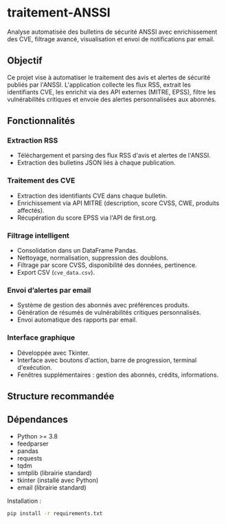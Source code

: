 # traitement-ANSSI

Analyse automatisée des bulletins de sécurité ANSSI avec enrichissement des CVE, filtrage avancé, visualisation et envoi de notifications par email.

## Objectif

Ce projet vise à automatiser le traitement des avis et alertes de sécurité publiés par l'ANSSI. L'application collecte les flux RSS, extrait les identifiants CVE, les enrichit via des API externes (MITRE, EPSS), filtre les vulnérabilités critiques et envoie des alertes personnalisées aux abonnés.

## Fonctionnalités

### Extraction RSS
- Téléchargement et parsing des flux RSS d'avis et alertes de l'ANSSI.
- Extraction des bulletins JSON liés à chaque publication.

### Traitement des CVE
- Extraction des identifiants CVE dans chaque bulletin.
- Enrichissement via API MITRE (description, score CVSS, CWE, produits affectés).
- Récupération du score EPSS via l'API de first.org.

### Filtrage intelligent
- Consolidation dans un DataFrame Pandas.
- Nettoyage, normalisation, suppression des doublons.
- Filtrage par score CVSS, disponibilité des données, pertinence.
- Export CSV (`cve_data.csv`).

### Envoi d’alertes par email
- Système de gestion des abonnés avec préférences produits.
- Génération de résumés de vulnérabilités critiques personnalisés.
- Envoi automatique des rapports par email.

### Interface graphique
- Développée avec Tkinter.
- Interface avec boutons d'action, barre de progression, terminal d'exécution.
- Fenêtres supplémentaires : gestion des abonnés, crédits, informations.

## Structure recommandée

## Dépendances

- Python >= 3.8
- feedparser
- pandas
- requests
- tqdm
- smtplib (librairie standard)
- tkinter (installé avec Python)
- email (librairie standard)

Installation :

```bash
pip install -r requirements.txt

